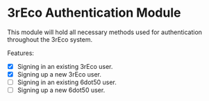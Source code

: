 # 3rEco Authentication Module

This module will hold all necessary methods used for authentication throughout the 3rEco system.

Features:

- [x] Signing in an existing 3rEco user.
- [x] Signing up a new 3rEco user.
- [ ] Signing in an existing 6dot50 user.
- [ ] Signing up a new 6dot50 user.